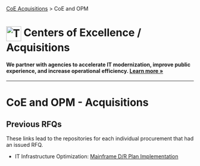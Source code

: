 [CoE Acquisitions](https://github.com/GSA/coe-acquisitions) > CoE and OPM

<h1><img src="https://coe.gsa.gov/img/coe-logomark.svg" width="40px" align="top" alt="The Centers of Excellence Logo"> Centers of Excellence / Acquisitions</h1>

#### We partner with agencies to accelerate IT modernization, improve public experience, and increase operational efficiency. [Learn more »](https://coe.gsa.gov/about/)

---

# CoE and OPM - Acquisitions

## Previous RFQs

These links lead to the repositories for each individual procurement that had an issued RFQ.

* IT Infrastructure Optimization: [Mainframe D/R Plan Implementation](https://github.com/GSA/coe-opm-mainframe-dr-plan)
